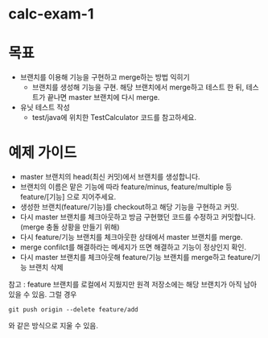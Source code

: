 # calc-exam-1

# 목표
- 브랜치를 이용해 기능을 구현하고 merge하는 방법 익히기
  - 브랜치를 생성해 기능을 구현. 해당 브랜치에서 merge하고 테스트 한 뒤, 테스트가 끝나면 master 브랜치에 다시 merge.
- 유닛 테스트 작성
  - test/java에 위치한 TestCalculator 코드를 참고하세요.

# 예제 가이드
- master 브랜치의 head(최신 커밋)에서 브랜치를 생성합니다.
- 브랜치의 이름은 맡은 기능에 따라 feature/minus, feature/multiple 등 feature/[기능] 으로 지어주세요.
- 생성한 브랜치(feature/기능)를 checkout하고 해당 기능을 구현하고 커밋.
- 다시 master 브랜치를 체크아웃하고 방금 구현했던 코드를 수정하고 커밋합니다.(merge 충돌 상황을 만들기 위해)
- 다시 feature/기능 브랜치를 체크아웃한 상태에서 master 브랜치를 merge.
- merge confilct를 해결하라는 메세지가 뜨면 해결하고 기능이 정상인지 확인.
- 다시 master 브랜치를 체크아웃해 feature/기능 브랜치를 merge하고 feature/기능 브랜치 삭제


참고 : feature 브랜치를 로컬에서 지웠지만 원격 저장소에는 해당 브랜치가 아직 남아있을 수 있음.
그럴 경우
```
git push origin --delete feature/add 
```
와 같은 방식으로 지울 수 있음.


